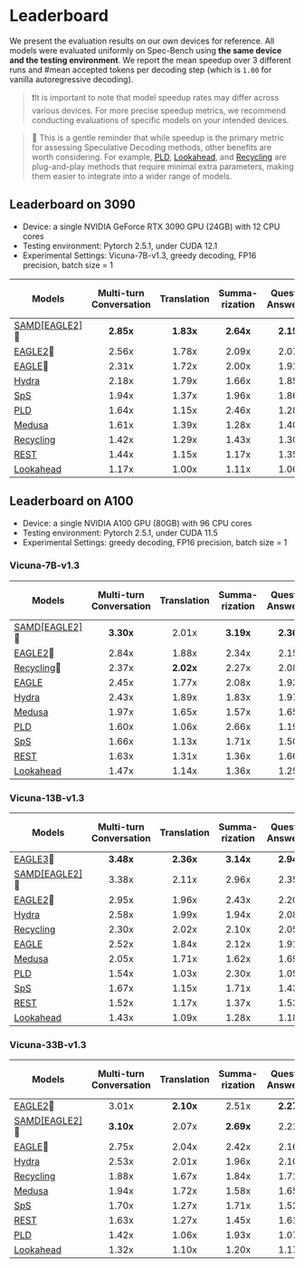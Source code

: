 # Leaderboard

We present the evaluation results on our own devices for reference. All models were evaluated uniformly on Spec-Bench using **the same device and the testing environment**. We report the mean speedup over 3 different runs and #mean accepted tokens per decoding step (which is `1.00` for vanilla autoregressive decoding).

> ❗️It is important to note that model speedup rates may differ across various devices. For more precise speedup metrics, we recommend conducting evaluations of specific models on your intended devices.

> 🤔 This is a gentle reminder that while speedup is the primary metric for assessing Speculative Decoding methods, other benefits are worth considering. For example, [PLD](https://github.com/apoorvumang/prompt-lookup-decoding), [Lookahead](https://lmsys.org/blog/2023-11-21-lookahead-decoding/), and [Recycling](https://github.com/Luowaterbi/TokenRecycling) are plug-and-play methods that require minimal extra parameters, making them easier to integrate into a wider range of models.

## Leaderboard on 3090

- Device: a single NVIDIA GeForce RTX 3090 GPU (24GB) with 12 CPU cores
- Testing environment: Pytorch 2.5.1, under CUDA 12.1
- Experimental Settings: Vicuna-7B-v1.3, greedy decoding, FP16 precision, batch size = 1

| Models                                                       | Multi-turn Conversation | Translation | Summa-rization | Question Answering | Mathematical Reasoning | Retrieval-aug. Generation | #Mean Accepted Tokens |  Overall  |
| ------------------------------------------------------------ | :---------------------: | :---------: | :------------: | :----------------: | :--------------------: | :-----------------------: | :-------------------: | :-------: |
| [SAMD[EAGLE2]](https://github.com/hyx1999/SAM-Decoding)🏅 |        **2.85x**        |  **1.83x**  |   **2.64x**    |     **2.15x**      |         2.63x          |         **2.10x**         |       **4.61**        | **2.38x** |
| [EAGLE2](https://github.com/SafeAILab/EAGLE)🥈                |          2.56x          |    1.78x    |     2.09x      |       2.07x        |       **2.66x**        |           1.86x           |         4.35          |   2.19x   |
| [EAGLE](https://huggingface.co/blog/assisted-generation)🥉    |          2.31x          |    1.72x    |     2.00x      |       1.91x        |         2.38x          |           1.75x           |         3.57          |   2.03x   |
| [Hydra](https://github.com/zankner/hydra)                    |          2.18x          |    1.79x    |     1.66x      |       1.85x        |         2.28x          |           1.62x           |         3.26          |   1.91x   |
| [SpS](https://huggingface.co/blog/assisted-generation)       |          1.94x          |    1.37x    |     1.96x      |       1.86x        |         1.81x          |           1.83x           |         2.28          |   1.79x   |
| [PLD](https://github.com/apoorvumang/prompt-lookup-decoding) |          1.64x          |    1.15x    |     2.46x      |       1.28x        |         1.72x          |           1.71x           |         1.73          |   1.64x   |
| [Medusa](https://sites.google.com/view/medusa-llm)           |          1.61x          |    1.39x    |     1.28x      |       1.40x        |         1.64x          |           1.25x           |         2.32          |   1.44x   |
| [Recycling](https://github.com/Luowaterbi/TokenRecycling)    |          1.42x          |    1.29x    |     1.43x      |       1.30x        |         1.59x          |           1.36x           |         2.73          |   1.40x   |
| [REST](https://sites.google.com/view/rest-llm)               |          1.44x          |    1.15x    |     1.17x      |       1.35x        |         1.30x          |           1.26x           |         1.63          |   1.28x   |
| [Lookahead](https://lmsys.org/blog/2023-11-21-lookahead-decoding/) |          1.17x          |    1.00x    |     1.11x      |       1.06x        |         1.32x          |           1.06x           |         1.64          |   1.13x   |

## Leaderboard on A100

- Device: a single NVIDIA A100 GPU (80GB) with 96 CPU cores
- Testing environment: Pytorch 2.5.1, under CUDA 11.5
- Experimental Settings: greedy decoding, FP16 precision, batch size = 1

### Vicuna-7B-v1.3

| Models                                                       | Multi-turn Conversation | Translation | Summa-rization | Question Answering | Mathematical Reasoning | Retrieval-aug. Generation | #Mean Accepted Tokens |  Overall  |
| ------------------------------------------------------------ | :---------------------: | :---------: | :------------: | :----------------: | :--------------------: | :-----------------------: | :-------------------: | :-------: |
| [SAMD[EAGLE2]](https://github.com/hyx1999/SAM-Decoding)🏅     |        **3.30x**        |    2.01x    |   **3.19x**    |     **2.36x**      |       **2.96x**        |         **2.52x**         |       **4.58**        | **2.73x** |
| [EAGLE2](https://sites.google.com/view/eagle-llm)🥈           |          2.84x          |    1.88x    |     2.34x      |       2.15x        |         2.79x          |           2.13x           |         4.34          |   2.36x   |
| [Recycling](https://github.com/Luowaterbi/TokenRecycling)🥉   |          2.37x          |  **2.02x**  |     2.27x      |       2.08x        |         2.53x          |           2.02x           |         2.73          |   2.22x   |
| [EAGLE](https://sites.google.com/view/eagle-llm)             |          2.45x          |    1.77x    |     2.08x      |       1.93x        |         2.44x          |           1.87x           |         3.58          |   2.10x   |
| [Hydra](https://github.com/zankner/hydra)                    |          2.43x          |    1.89x    |     1.83x      |       1.97x        |         2.45x          |           1.80x           |         3.26          |   2.07x   |
| [Medusa](https://sites.google.com/view/medusa-llm)           |          1.97x          |    1.65x    |     1.57x      |       1.65x        |         1.94x          |           1.49x           |         2.31          |   1.71x   |
| [PLD](https://github.com/apoorvumang/prompt-lookup-decoding) |          1.60x          |    1.06x    |     2.66x      |       1.19x        |         1.62x          |           1.86x           |         1.75          |   1.66x   |
| [SpS](https://huggingface.co/blog/assisted-generation)       |          1.66x          |    1.13x    |     1.71x      |       1.50x        |         1.47x          |           1.66x           |         2.28          |   1.52x   |
| [REST](https://sites.google.com/view/rest-llm)               |          1.63x          |    1.31x    |     1.36x      |       1.66x        |         1.21x          |           1.73x           |         1.82          |   1.48x   |
| [Lookahead](https://lmsys.org/blog/2023-11-21-lookahead-decoding/) |          1.47x          |    1.14x    |     1.36x      |       1.25x        |         1.57x          |           1.22x           |         1.64          |   1.34x   |

### Vicuna-13B-v1.3

| Models                                                       | Multi-turn Conversation | Translation | Summa-rization | Question Answering | Mathematical Reasoning | Retrieval-aug. Generation | #Mean Accepted Tokens |  Overall  |
| ------------------------------------------------------------ | :---------------------: | :---------: | :------------: | :----------------: | :--------------------: | :-----------------------: | :-------------------: | :-------: |
| [EAGLE3](https://sites.google.com/view/eagle-llm)🏅           |        **3.48x**        |  **2.36x**  |   **3.14x**    |     **2.94x**      |       **3.42x**        |         **2.78x**         |       **5.71**        | **3.02x** |
| [SAMD[EAGLE2]](https://github.com/hyx1999/SAM-Decoding)🥈     |          3.38x          |    2.11x    |     2.96x      |       2.35x        |         3.16x          |           2.67x           |         4.52          |   2.77x   |
| [EAGLE2](https://sites.google.com/view/eagle-llm)🥉           |          2.95x          |    1.96x    |     2.43x      |       2.20x        |         2.95x          |           2.25x           |         4.43          |   2.46x   |
| [Hydra](https://github.com/zankner/hydra)                    |          2.58x          |    1.99x    |     1.94x      |       2.08x        |         2.62x          |           1.95x           |         3.35          |   2.20x   |
| [Recycling](https://github.com/Luowaterbi/TokenRecycling)    |          2.30x          |    2.02x    |     2.10x      |       2.05x        |         2.60x          |           1.94x           |         2.73          |   2.17x   |
| [EAGLE](https://sites.google.com/view/eagle-llm)             |          2.52x          |    1.84x    |     2.12x      |       1.91x        |         2.52x          |           2.01x           |         3.64          |   2.16x   |
| [Medusa](https://sites.google.com/view/medusa-llm)           |          2.05x          |    1.71x    |     1.62x      |       1.69x        |         2.08x          |           1.61x           |         2.39          |   1.80x   |
| [PLD](https://github.com/apoorvumang/prompt-lookup-decoding) |          1.54x          |    1.03x    |     2.30x      |       1.05x        |         1.65x          |           1.82x           |         1.67          |   1.56x   |
| [SpS](https://huggingface.co/blog/assisted-generation)       |          1.67x          |    1.15x    |     1.71x      |       1.43x        |         1.58x          |           1.70x           |         2.19          |   1.54x   |
| [REST](https://sites.google.com/view/rest-llm)               |          1.52x          |    1.17x    |     1.37x      |       1.53x        |         1.19x          |           1.55x           |         1.82          |   1.38x   |
| [Lookahead](https://lmsys.org/blog/2023-11-21-lookahead-decoding/) |          1.43x          |    1.09x    |     1.28x      |       1.18x        |         1.59x          |           1.21x           |         1.63          |   1.30x   |

### Vicuna-33B-v1.3

| Models                                                       | Multi-turn Conversation | Translation | Summa-rization | Question Answering | Mathematical Reasoning | Retrieval-aug. Generation | #Mean Accepted Tokens |  Overall  |
| ------------------------------------------------------------ | :---------------------: | :---------: | :------------: | :----------------: | :--------------------: | :-----------------------: | :-------------------: | :-------: |
| [EAGLE2](https://sites.google.com/view/eagle-llm)🏅           |          3.01x          |  **2.10x**  |     2.51x      |     **2.27x**      |       **3.30x**        |           2.29x           |         4.05          | **2.59x** |
| [SAMD[EAGLE2]](https://github.com/hyx1999/SAM-Decoding)🥈     |        **3.10x**        |    2.07x    |   **2.69x**    |       2.21x        |         3.13x          |         **2.33x**         |       **4.07**        |   2.59x   |
| [EAGLE](https://sites.google.com/view/eagle-llm)🥉            |          2.75x          |    2.04x    |     2.42x      |       2.16x        |         2.97x          |           2.20x           |         3.39          |   2.43x   |
| [Hydra](https://github.com/zankner/hydra)                    |          2.53x          |    2.01x    |     1.96x      |       2.10x        |         2.68x          |           1.98x           |         3.24          |   2.22x   |
| [Recycling](https://github.com/Luowaterbi/TokenRecycling)    |          1.88x          |    1.67x    |     1.84x      |       1.71x        |         2.15x          |           1.69x           |         2.62          |   1.83x   |
| [Medusa](https://sites.google.com/view/medusa-llm)           |          1.94x          |    1.72x    |     1.58x      |       1.65x        |         2.05x          |           1.56x           |         2.33          |   1.76x   |
| [SpS](https://huggingface.co/blog/assisted-generation)       |          1.70x          |    1.27x    |     1.71x      |       1.52x        |         1.66x          |           1.60x           |         2.01          |   1.57x   |
| [REST](https://sites.google.com/view/rest-llm)               |          1.63x          |    1.27x    |     1.45x      |       1.61x        |         1.30x          |           1.61x           |         1.80          |   1.48x   |
| [PLD](https://github.com/apoorvumang/prompt-lookup-decoding) |          1.42x          |    1.06x    |     1.93x      |       1.07x        |         1.54x          |           1.42x           |         1.54          |   1.40x   |
| [Lookahead](https://lmsys.org/blog/2023-11-21-lookahead-decoding/) |          1.32x          |    1.10x    |     1.20x      |       1.17x        |         1.56x          |           1.15x           |         1.61          |   1.25x   |

